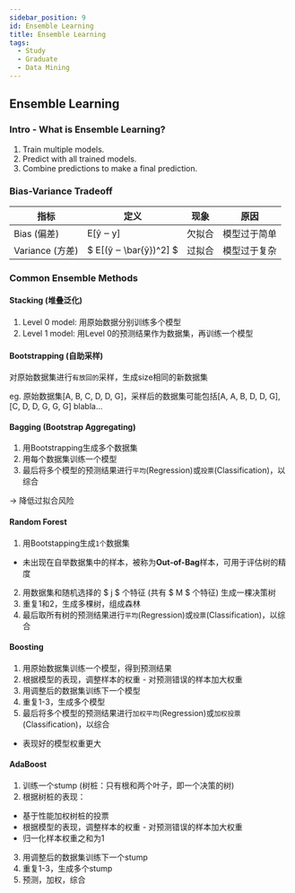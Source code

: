 ```yaml
---
sidebar_position: 9
id: Ensemble Learning
title: Ensemble Learning
tags:
  - Study
  - Graduate
  - Data Mining
---
```


## Ensemble Learning

### Intro - What is Ensemble Learning?

1. Train multiple models.
2. Predict with all trained models.
3. Combine predictions to make a final prediction.

### Bias-Variance Tradeoff

| 指标         | 定义                   | 现象       | 原因               |
|--------------|------------------------|------------|--------------------|
| Bias (偏差)  | E[ŷ ‒ y]              | 欠拟合     | 模型过于简单       |
| Variance (方差) | $ E[(ŷ ‒ \bar{ŷ})^2] $ | 过拟合     | 模型过于复杂       |


### Common Ensemble Methods

#### Stacking (堆叠泛化)
1. Level 0 model: 用原始数据分别训练多个模型
2. Level 1 model: 用Level 0的预测结果作为数据集，再训练一个模型

#### Bootstrapping (自助采样)
对原始数据集进行`有放回的`采样，生成size相同的新数据集

eg. 原始数据集[A, B, C, D, D, G]，采样后的数据集可能包括[A, A, B, D, D, G], [C, D, D, G, G, G] blabla...

#### Bagging (Bootstrap Aggregating)
1. 用Bootstrapping生成多个数据集
2. 用每个数据集训练一个模型
3. 最后将多个模型的预测结果进行`平均`(Regression)或`投票`(Classification)，以综合

-> 降低过拟合风险

#### Random Forest
1. 用Bootstapping生成`1个`数据集
  - 未出现在自举数据集中的样本，被称为**Out-of-Bag**样本，可用于评估树的精度
2. 用数据集和随机选择的 $ j $ 个特征 (共有 $ M $ 个特征) 生成一棵决策树
3. 重复1和2，生成多棵树，组成森林
4. 最后取所有树的预测结果进行`平均`(Regression)或`投票`(Classification)，以综合

#### Boosting
1. 用原始数据集训练一个模型，得到预测结果
2. 根据模型的表现，调整样本的权重 - 对预测错误的样本加大权重
3. 用调整后的数据集训练下一个模型
4. 重复1-3，生成多个模型
5. 最后将多个模型的预测结果进行`加权平均`(Regression)或`加权投票`(Classification)，以综合
  - 表现好的模型权重更大

#### AdaBoost
1. 训练一个stump (树桩：只有根和两个叶子，即一个决策的树)
2. 根据树桩的表现：
  - 基于性能加权树桩的投票
  - 根据模型的表现，调整样本的权重 - 对预测错误的样本加大权重
  - 归一化样本权重之和为1
3. 用调整后的数据集训练下一个stump
4. 重复1-3，生成多个stump
5. 预测，加权，综合

